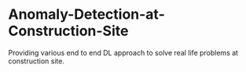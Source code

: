 # Anomaly-Detection-at-Construction-Site
Providing various end to end DL approach to solve real life problems at construction site.
